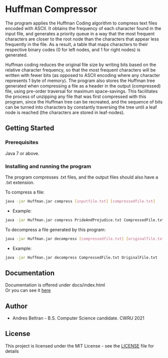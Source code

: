 # Huffman Compressor
The program applies the Huffman Coding algorithm to compress text files encoded with ASCII. It obtains the frequency of each character found in the input file, and generates a priority queue in a way that the most frequent characters are closer to the root node than the characters that appear less frequently in the file. As a result, a table that maps characters to their respective binary codes (0 for left nodes, and 1 for right nodes) is generated.

Huffman coding reduces the original file size by writing bits based on the relative character frequency, so that the most frequent characters will be written with fewer bits (as opposed to ASCII encoding where any character represents 1 byte of memory). The program also stores the Huffman tree generated when compressing a file as a header in the output (compressed) file, using pre-order traversal for maximum space-savings. This facilitates the process of unzipping any file that was first compressed with this program, since the Huffman tree can be recreated, and the sequence of bits can be turned into characters by constantly traversing the tree until a leaf node is reached (the characters are stored in leaf-nodes). 

## Getting Started
### Prerequisites
Java 7 or above.

### Installing and running the program
The program compresses .txt files, and the output files should also have a .txt extension.

To compress a file:
```bash
java -jar Huffman.jar compress [inputfile.txt] [compressedfile.txt]
```
* Example:
```bash
java -jar Huffman.jar compress PrideAndPrejudice.txt CompressedFile.txt
```

To decompress a file generated by this program:
```bash
java -jar Huffman.jar decompress [compressedfile.txt] [originalfile.txt]
```
* Example:
```bash
java -jar Huffman.jar decompress CompressedFile.txt OriginalFile.txt
```

## Documentation
Documentation is offered under docs/index.html <br>
Or you can see it [here](http://htmlpreview.github.io/?https://github.com/andresbeltran98/HuffmanCompressor/blob/master/doc/index.html)

## Author
* Andres Beltran - B.S. Computer Science candidate. CWRU 2021

## License
This project is licensed under the MIT License - see the [LICENSE](https://github.com/andresbeltran98/HuffmanCompressor/blob/master/LICENSE)  file for details
